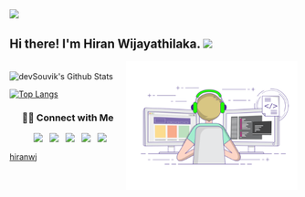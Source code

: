 <img src="https://readme-typing-svg.herokuapp.com?color=%white&center=true&vCenter=true&width=600&height=45&lines=Howdy%2C+I'm+Hiran,+Called+Hei-ran;Experienced+as+a+developer,as+a+designer;with+a+demonstrated+history+of+working;in+the+IT+field">

<h2> Hi there! I'm Hiran Wijayathilaka. <img src="https://github.com/souvikguria98/souvikguria98/blob/master/Hi.gif" width="25"></h2>
<img align="right" alt="GIF" src="https://raw.githubusercontent.com/devSouvik/devSouvik/master/gif3.gif" width="300"/>

<br>

<img align="center" src="https://github-readme-stats.vercel.app/api?username=hiranwj&include_all_commits=true&count_private=true&show_icons=true&line_height=20&title_color=7A7ADB&icon_color=2234AE&text_color=D3D3D3&bg_color=0,000000,130F40" alt="devSouvik's Github Stats">


[![Top Langs](https://github-readme-stats.vercel.app/api/top-langs/?username=hiranwj&layout=compact&text_color=daf7dc&bg_color=151515)](https://github.com/hiranwj/github-readme-stats)


<h3 align="center"> 🤝🏻 Connect with Me </h3>

<p align="center">
&nbsp; <a href="mailto:hiranwj.connect@gmail.com" target="_blank" rel="noopener noreferrer"><img src="https://cdn-icons-png.flaticon.com/512/2504/2504727.png"  width="40" /></a>
&nbsp; <a href="https://www.linkedin.com/in/hiranwj/" target="_blank" rel="noopener noreferrer"><img src="https://cdn-icons-png.flaticon.com/512/3536/3536505.png" width="40" /></a>
&nbsp; <a href="https://stackoverflow.com/users/14038198/hiranwj" target="_blank" rel="noopener noreferrer"><img src="https://cdn-icons-png.flaticon.com/512/2111/2111628.png" width="40" /></a>
&nbsp; <a href="https://twitter.com/hiranwj" target="_blank" rel="noopener noreferrer"><img src="https://cdn-icons-png.flaticon.com/512/3256/3256013.png" width="40" /></a>
&nbsp; <a href="https://about.me/hiranwj" target="_blank" rel="noopener noreferrer"><img src="https://cdn.worldvectorlogo.com/logos/about-me.svg" height="30"/></a> <br>

</p>

[hiranwj](https://github.com/hiranwj)

